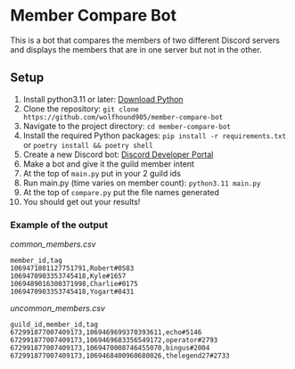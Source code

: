 # Member Compare Bot

This is a bot that compares the members of two different Discord servers and displays the members that are in one server but not in the other.

## Setup

1. Install python3.11 or later: [Download Python](https://www.python.org/downloads/)
2. Clone the repository: `git clone https://github.com/wolfhound905/member-compare-bot`
3. Navigate to the project directory: `cd member-compare-bot`
4. Install the required Python packages: `pip install -r requirements.txt` or `poetry install && poetry shell`
5. Create a new Discord bot: [Discord Developer Portal](https://discord.com/developers/applications)
6. Make a bot and give it the guild member intent
7. At the top of `main.py` put in your 2 guild ids
8. Run main.py (time varies on member count): `python3.11 main.py`
9. At the top of `compare.py` put the file names generated
10. You should get out your results!

### Example of the output

*common_members.csv*

```csv
member_id,tag
1069471801127751791,Robert#0583
1069470903353745418,Kyle#1657
1069489016300371998,Charlie#0175
1069470903353745418,Yogart#8431
```
*uncommon_members.csv*

```csv
guild_id,member_id,tag
672991877007409173,1069469699370393611,echo#5146
672991877007409173,1069469683356549172,operator#2793
672991877007409173,1069470008746455070,bingus#2004
672991877007409173,1069468400960680026,thelegend27#2733
```


